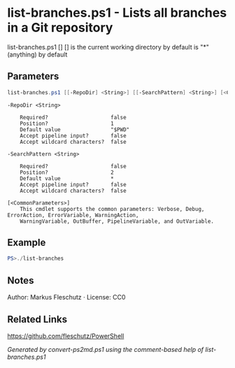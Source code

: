 # list-branches.ps1 - Lists all branches in a Git repository

list-branches.ps1 [<RepoDir>] [<SearchPattern>]
<RepoDir> is the current working directory by default
<SearchPattern> is "*" (anything) by default

## Parameters
```powershell
list-branches.ps1 [[-RepoDir] <String>] [[-SearchPattern] <String>] [<CommonParameters>]

```

```
-RepoDir <String>
    
    Required?                    false
    Position?                    1
    Default value                "$PWD"
    Accept pipeline input?       false
    Accept wildcard characters?  false
```

```
-SearchPattern <String>
    
    Required?                    false
    Position?                    2
    Default value                *
    Accept pipeline input?       false
    Accept wildcard characters?  false
```

```
[<CommonParameters>]
    This cmdlet supports the common parameters: Verbose, Debug, ErrorAction, ErrorVariable, WarningAction, 
    WarningVariable, OutBuffer, PipelineVariable, and OutVariable.
```

## Example
```powershell
PS>./list-branches
```


## Notes
Author: Markus Fleschutz · License: CC0

## Related Links
https://github.com/fleschutz/PowerShell

*Generated by convert-ps2md.ps1 using the comment-based help of list-branches.ps1*
